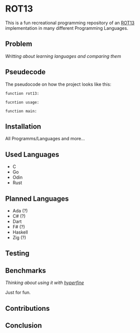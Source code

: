 # ROT13

This is a fun recreational programming repository of an
[ROT13](https://en.wikipedia.org/wiki/ROT13) implementation in many different
Programming Languages.

## Problem

_Writting about learning languages and comparing them_

## Pseudecode

The pseudocode on how the project looks like this:

```
function rot13:

fucntion usage:

function main:

```

## Installation

All Programms/Languages and more...

## Used Languages

- C
- Go
- Odin
- Rust

## Planned Languages

- Ada (?)
- C# (?)
- Dart
- F# (?)
- Haskell
- Zig (?)

## Testing

## Benchmarks

_Thinking about using it with [hyperfine](https://github.com/sharkdp/hyperfine)_

Just for fun.

## Contributions

## Conclusion
